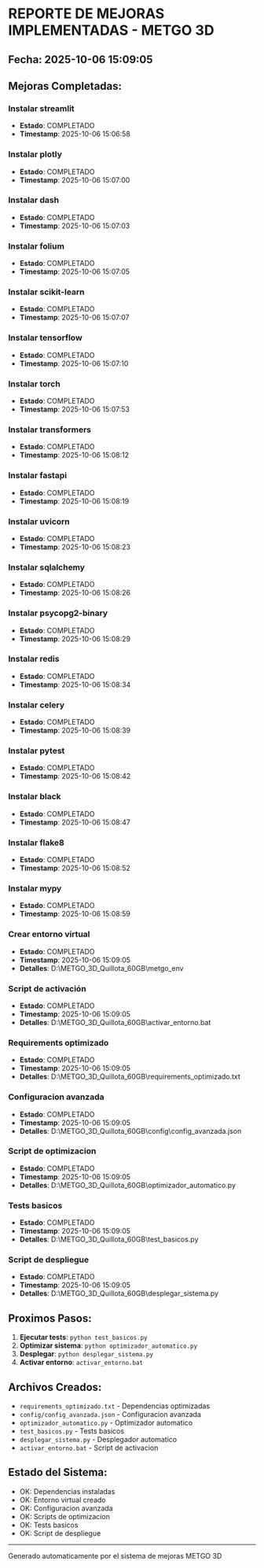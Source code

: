 # REPORTE DE MEJORAS IMPLEMENTADAS - METGO 3D

## Fecha: 2025-10-06 15:09:05

## Mejoras Completadas:

### Instalar streamlit
- **Estado**: COMPLETADO
- **Timestamp**: 2025-10-06 15:06:58

### Instalar plotly
- **Estado**: COMPLETADO
- **Timestamp**: 2025-10-06 15:07:00

### Instalar dash
- **Estado**: COMPLETADO
- **Timestamp**: 2025-10-06 15:07:03

### Instalar folium
- **Estado**: COMPLETADO
- **Timestamp**: 2025-10-06 15:07:05

### Instalar scikit-learn
- **Estado**: COMPLETADO
- **Timestamp**: 2025-10-06 15:07:07

### Instalar tensorflow
- **Estado**: COMPLETADO
- **Timestamp**: 2025-10-06 15:07:10

### Instalar torch
- **Estado**: COMPLETADO
- **Timestamp**: 2025-10-06 15:07:53

### Instalar transformers
- **Estado**: COMPLETADO
- **Timestamp**: 2025-10-06 15:08:12

### Instalar fastapi
- **Estado**: COMPLETADO
- **Timestamp**: 2025-10-06 15:08:19

### Instalar uvicorn
- **Estado**: COMPLETADO
- **Timestamp**: 2025-10-06 15:08:23

### Instalar sqlalchemy
- **Estado**: COMPLETADO
- **Timestamp**: 2025-10-06 15:08:26

### Instalar psycopg2-binary
- **Estado**: COMPLETADO
- **Timestamp**: 2025-10-06 15:08:29

### Instalar redis
- **Estado**: COMPLETADO
- **Timestamp**: 2025-10-06 15:08:34

### Instalar celery
- **Estado**: COMPLETADO
- **Timestamp**: 2025-10-06 15:08:39

### Instalar pytest
- **Estado**: COMPLETADO
- **Timestamp**: 2025-10-06 15:08:42

### Instalar black
- **Estado**: COMPLETADO
- **Timestamp**: 2025-10-06 15:08:47

### Instalar flake8
- **Estado**: COMPLETADO
- **Timestamp**: 2025-10-06 15:08:52

### Instalar mypy
- **Estado**: COMPLETADO
- **Timestamp**: 2025-10-06 15:08:59

### Crear entorno virtual
- **Estado**: COMPLETADO
- **Timestamp**: 2025-10-06 15:09:05
- **Detalles**: D:\METGO_3D_Quillota_60GB\metgo_env

### Script de activación
- **Estado**: COMPLETADO
- **Timestamp**: 2025-10-06 15:09:05
- **Detalles**: D:\METGO_3D_Quillota_60GB\activar_entorno.bat

### Requirements optimizado
- **Estado**: COMPLETADO
- **Timestamp**: 2025-10-06 15:09:05
- **Detalles**: D:\METGO_3D_Quillota_60GB\requirements_optimizado.txt

### Configuracion avanzada
- **Estado**: COMPLETADO
- **Timestamp**: 2025-10-06 15:09:05
- **Detalles**: D:\METGO_3D_Quillota_60GB\config\config_avanzada.json

### Script de optimizacion
- **Estado**: COMPLETADO
- **Timestamp**: 2025-10-06 15:09:05
- **Detalles**: D:\METGO_3D_Quillota_60GB\optimizador_automatico.py

### Tests basicos
- **Estado**: COMPLETADO
- **Timestamp**: 2025-10-06 15:09:05
- **Detalles**: D:\METGO_3D_Quillota_60GB\test_basicos.py

### Script de despliegue
- **Estado**: COMPLETADO
- **Timestamp**: 2025-10-06 15:09:05
- **Detalles**: D:\METGO_3D_Quillota_60GB\desplegar_sistema.py


## Proximos Pasos:

1. **Ejecutar tests**: `python test_basicos.py`
2. **Optimizar sistema**: `python optimizador_automatico.py`
3. **Desplegar**: `python desplegar_sistema.py`
4. **Activar entorno**: `activar_entorno.bat`

## Archivos Creados:

- `requirements_optimizado.txt` - Dependencias optimizadas
- `config/config_avanzada.json` - Configuracion avanzada
- `optimizador_automatico.py` - Optimizador automatico
- `test_basicos.py` - Tests basicos
- `desplegar_sistema.py` - Desplegador automatico
- `activar_entorno.bat` - Script de activacion

## Estado del Sistema:

- OK: Dependencias instaladas
- OK: Entorno virtual creado
- OK: Configuracion avanzada
- OK: Scripts de optimizacion
- OK: Tests basicos
- OK: Script de despliegue

---
Generado automaticamente por el sistema de mejoras METGO 3D
